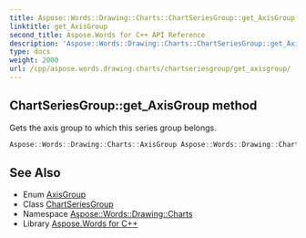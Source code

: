 ```yaml
---
title: Aspose::Words::Drawing::Charts::ChartSeriesGroup::get_AxisGroup method
linktitle: get_AxisGroup
second_title: Aspose.Words for C++ API Reference
description: 'Aspose::Words::Drawing::Charts::ChartSeriesGroup::get_AxisGroup method. Gets the axis group to which this series group belongs in C++.'
type: docs
weight: 2000
url: /cpp/aspose.words.drawing.charts/chartseriesgroup/get_axisgroup/
---
```

## ChartSeriesGroup::get_AxisGroup method


Gets the axis group to which this series group belongs.

```cpp
Aspose::Words::Drawing::Charts::AxisGroup Aspose::Words::Drawing::Charts::ChartSeriesGroup::get_AxisGroup()
```

## See Also

* Enum [AxisGroup](../../axisgroup/)
* Class [ChartSeriesGroup](../)
* Namespace [Aspose::Words::Drawing::Charts](../../)
* Library [Aspose.Words for C++](../../../)
